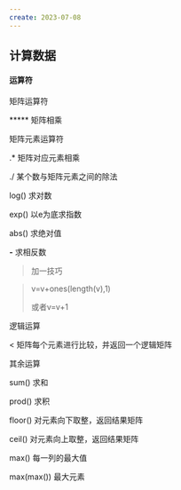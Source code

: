 ```yaml
---
create: 2023-07-08
---
```

## 计算数据

#### 运算符

矩阵运算符

*****		矩阵相乘



矩阵元素运算符

.*			矩阵对应元素相乘

./			某个数与矩阵元素之间的除法

log()		求对数

exp()		以e为底求指数

abs()		求绝对值

**-**				求相反数

> 加一技巧

> v=v+ones(length(v),1)	
>
> 或者v=v+1



逻辑运算

<		矩阵每个元素进行比较，并返回一个逻辑矩阵



其余运算

sum()		求和

prod()		求积

floor()		对元素向下取整，返回结果矩阵

ceil()			对元素向上取整，返回结果矩阵

max()		每一列的最大值

max(max())	最大元素